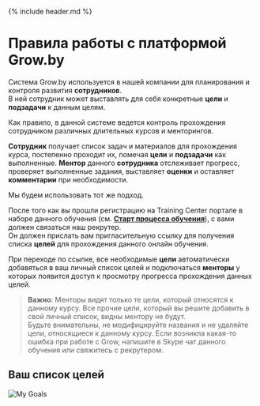 {% include header.md %}

Правила работы с платформой Grow.by
====================

Система Grow.by используется в нашей компании для планирования и контроля развития **сотрудников**.  
В ней сотрудник может выставлять для себя конкретные **цели** и **подзадачи** к данным целям.

Как правило, в данной системе ведется контроль прохождения сотрудником различных длительных курсов и менторингов.

**Сотрудник** получает список задач и материалов для прохождения курса, постепенно проходит их, помечая **цели** и **подзадачи** как выполненные.
**Ментор** данного **сотрудника** отслеживает прогресс, проверяет выполненные задания, выставляет **оценки** и оставляет **комментарии** при необходимости.

Мы будем использовать тот же подход.

После того как вы прошли регистрацию на Training Center портале в наборе данного обучения (см. **[Старт процесса обучения]({{site.materialsurl}}general/education_start)**), с вами должен связаться наш рекрутер.  
Он должен прислать вам пригласительную ссылку для получения списка **целей** для прохождения данного онлайн обучения.

При переходе по ссылке, все необходимые **цели** автоматически добавяться в ваш личный список целей и подключаться **менторы** у которых появится доступ к просмотру прогресса прохождения данных целей.

>**Важно**: Менторы видят только те цели, который относятся к данному курсу. Все прочие цели, который вы решите добавить в свой личный список, видны ментору не будут.  
>Будьте внимательны, не модифицируйте названия и не удаляйте цели, относящиеся к данному курсу. Если возникла какая-то ошибка при работе с Grow, напишите в Skype чат данного обучения или свяжитесь с рекрутером.

Ваш список целей
---------------------

![My Goals]({{site.materialsurl}}general/img/grow-my-goals.png)